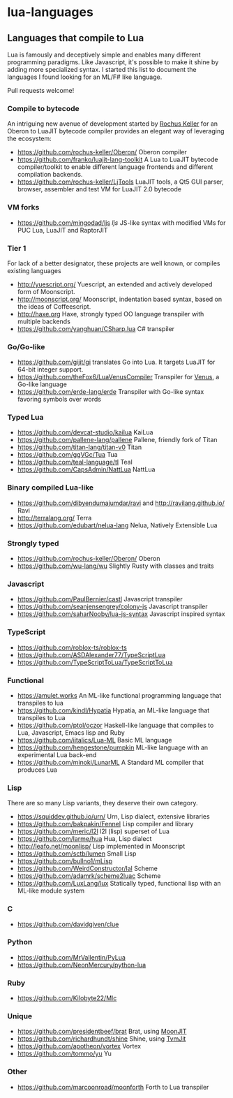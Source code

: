 # lua-languages

## Languages that compile to Lua
Lua is famously and deceptively simple and enables many different programming paradigms. Like Javascript, it's possible to make it shine by adding more specialized syntax. I started this list to document the languages I found looking for an ML/F# like language.

Pull requests welcome!

### Compile to bytecode
An intriguing new avenue of development started by [Rochus Keller](https://github.com/rochus-keller) for an Oberon to LuaJIT bytecode compiler provides an elegant way of leveraging the ecosystem:
 - https://github.com/rochus-keller/Oberon/
  Oberon compiler
 - https://github.com/franko/luajit-lang-toolkit
  A Lua to LuaJIT bytecode compiler/toolkit to enable different language frontends and different compilation backends.
 - https://github.com/rochus-keller/LjTools 
  LuaJIT tools, a Qt5 GUI parser, browser, assembler and test VM for LuaJIT 2.0 bytecode

### VM forks
 - https://github.com/mingodad/ljs *ljs* JS-like syntax with modified VMs for PUC Lua, LuaJIT and RaptorJIT

### Tier 1
For lack of a better designator, these projects are well known, or compiles existing languages
 - http://yuescript.org/
 Yuescript, an extended and actively developed form of Moonscript.
 - http://moonscript.org/
 Moonscript, indentation based syntax, based on the ideas of Coffeescript.
 - http://haxe.org
 Haxe, strongly typed OO language transpiler with multiple backends
 - https://github.com/yanghuan/CSharp.lua
 C# transpiler

### Go/Go-like
- https://github.com/gijit/gi translates Go into Lua. It targets LuaJIT for 64-bit integer support.
 - https://github.com/theFox6/LuaVenusCompiler
 Transpiler for [Venus](https://github.com/retroverse/venus), a Go-like language
 - https://github.com/erde-lang/erde Transpiler with Go-like syntax favoring symbols over words

### Typed Lua
 - https://github.com/devcat-studio/kailua
 KaiLua
 - https://github.com/pallene-lang/pallene
 Pallene, friendly fork of Titan
 - https://github.com/titan-lang/titan-v0
 Titan
  - https://github.com/ggVGc/Tua
 Tua
  - https://github.com/teal-language/tl 
 Teal
 - https://github.com/CapsAdmin/NattLua 
 NattLua

### Binary compiled Lua-like
 - https://github.com/dibyendumajumdar/ravi
 and http://ravilang.github.io/
Ravi
 - http://terralang.org/
 Terra
 - https://github.com/edubart/nelua-lang
 Nelua, Natively Extensible Lua
 
### Strongly typed
  - https://github.com/rochus-keller/Oberon/
  Oberon
- https://github.com/wu-lang/wu Slightly Rusty with classes and traits

### Javascript
 - https://github.com/PaulBernier/castl
 Javascript transpiler
 - https://github.com/seanjensengrey/colony-js
 Javascript transpiler
 - https://github.com/saharNooby/lua-js-syntax Javascript inspired syntax

### TypeScript
- https://github.com/roblox-ts/roblox-ts
- https://github.com/ASDAlexander77/TypeScriptLua
- https://github.com/TypeScriptToLua/TypeScriptToLua

### Functional
- https://amulet.works An ML-like functional programming language that transpiles to lua
- https://github.com/kindl/Hypatia Hypatia, an ML-like language that transpiles to Lua
- https://github.com/ptol/oczor
Haskell-like language that compiles to Lua, Javascript, Emacs lisp and Ruby
- https://github.com/iitalics/Lua-ML Basic ML language
- https://github.com/hengestone/pumpkin ML-like language with an experimental Lua back-end
- https://github.com/minoki/LunarML A Standard ML compiler that produces Lua
 
### Lisp
There are so many Lisp variants, they deserve their own category.
 - https://squiddev.github.io/urn/
 Urn, Lisp dialect, extensive libraries
- https://github.com/bakpakin/Fennel
 Lisp compiler and library
 - https://github.com/meric/l2l
 l2l (lisp) superset of Lua
 - https://github.com/larme/hua
 Hua, Lisp dialect
 - http://leafo.net/moonlisp/
 Lisp implemented in Moonscript
 - https://github.com/sctb/lumen Small Lisp
 - https://github.com/bullno1/mLisp
 - https://github.com/WeirdConstructor/lal
 Scheme
 - https://github.com/adamrk/scheme2luac
 Scheme
 - https://github.com/LuxLang/lux
 Statically typed, functional lisp with an ML-like module system
 
 ### C
 - https://github.com/davidgiven/clue
 
 ### Python
  - https://github.com/MrVallentin/PyLua
  - https://github.com/NeonMercury/python-lua
 
### Ruby
 - https://github.com/Kilobyte22/Mlc
 
### Unique
 - https://github.com/presidentbeef/brat Brat, using [MoonJIT](https://github.com/moonjit/moonjit)
 - https://github.com/richardhundt/shine Shine, using [TvmJit](https://github.com/perl11/tvmjit)
 - https://github.com/apotheon/vortex Vortex 
 - https://github.com/tommo/yu Yu
 
### Other
 - https://github.com/marcoonroad/moonforth Forth to Lua transpiler
